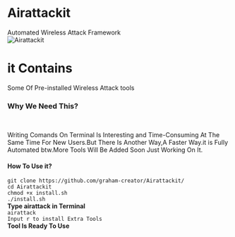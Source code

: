 # Airattackit
Automated Wireless Attack Framework<br/>
![Airattackit](https://i.ibb.co/58SsWMr/Screenshot-from-2019-03-16-04-51-16.png)
# it Contains
Some Of Pre-installed Wireless Attack tools<br/>
<h3>Why We Need This?</h3><br/>
<p>Writing Comands On Terminal Is Interesting and Time-Consuming At The Same Time For New Users.But There Is Another Way,A Faster Way.it is Fully Automated btw.More Tools Will Be Added Soon Just Working On It.<br/></p>
<h4>How To Use it?<br/></h4>
<p><code>git clone https://github.com/graham-creator/Airattackit/</code><br/>
  <code>cd Airattackit</code><br/>
  <code>chmod +x install.sh</code><br/>
  <code>./install.sh</code><br/>
  <b>Type airattack in Terminal</b><br/>
  <code>airattack</code><br/>
  <code>Input r to install Extra Tools<br/></code>
  <b>Tool Is Ready To Use</b>
</p>
